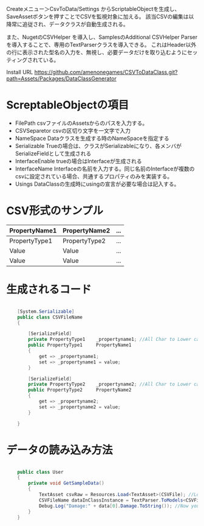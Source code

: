 Createメニュー＞CsvToData/Settings からScriptableObjectを生成し、
SaveAssetボタンを押すことでCSVを監視対象に加える。
該当CSVの編集は以降常に追従され、データクラスが自動生成される。

また、NugetのCSVHelper を導入し、SamplesのAdditional CSVHelper Parserを導入することで、専用のTextParserクラスを導入できる。
これはHeader以外の行に表示された型名の入力を、無視し、必要データだけを取り込むようにセッティングされている。

Install URL
https://github.com/amenonegames/CSVToDataClass.git?path=Assets/Packages/DataClassGenerator

# ScreptableObjectの項目
 - FilePath
   csvファイルのAssetsからのパスを入力する。
 - CSVSeparetor
   csvの区切り文字を一文字で入力
 - NameSpace
   Dataクラスを生成する時のNameSpaceを指定する
 - Serializable
   Trueの場合は、クラスがSerializableになり、各メンバがSerializeFieldとして生成される
 - InterfaceEnable
   trueの場合はInterfaceが生成される
 - InterfaceName
   Interfaceの名前を入力する。同じ名前のInterfaceが複数のcsvに設定されている場合、共通するプロパティのみを実装する。
 - Usings
   DataClassの生成時にusingの宣言が必要な場合は記入する。

# CSV形式のサンプル
| PropertyName1 | PropertyName2 | ... |
| ---- | ---- | ---- |
| PropertyType1 | PropertyType2 | ... |
| Value | Value | ... |
| Value | Value | ... |

# 生成されるコード

```csharp

    [System.Serializable]
    public class CSVFileName
    {

        [SerializeField]
        private PropertyType1	 _propertyname1; //All Char to Lower case
        public PropertyType1	 PropertyName1 
        { 
            get => _propertyname1; 
            set => _propertyname1 = value;
        }

        [SerializeField]
        private PropertyType2	 _propertyname2; //All Char to Lower case
        public PropertyType2	 PropertyName2 
        { 
            get => _propertyname2; 
            set => _propertyname2 = value;
        }

    }

```

# データの読み込み方法

```csharp

    public class User 
    {
        private void GetSampleData()
        {
            TextAsset csvRaw = Resources.Load<TextAsset>(CSVFile); //Load csv as TextAsset
            CSVFileName dataInClassInstance = TextParser.ToModels<CSVFileName>(csvRaw); //AutoGenerate class is named csv filename
            Debug.Log("Damage:" + data[0].Damage.ToString()); //Now you can use class instance.
        }
    }
```
